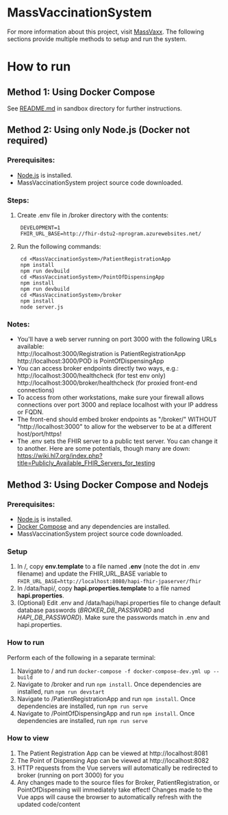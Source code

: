# MassVaccinationSystem

For more information about this project, visit [MassVaxx](https://www.massvaxx.com). The following sections provide multiple methods to setup and run the system.

# How to run

## Method 1: Using Docker Compose 

See [README.md](sandbox/README.md) in sandbox directory for further instructions.

## Method 2: Using only Node.js (Docker not required)
### Prerequisites:
- [Node.js](https://nodejs,org) is installed.
- MassVaccinationSystem project source code downloaded.

### Steps:
1. Create .env file in <MassVaccinationSystem>/broker directory with the contents:

        DEVELOPMENT=1
        FHIR_URL_BASE=http://fhir-dstu2-nprogram.azurewebsites.net/

2. Run the following commands:

        cd <MassVaccinationSystem>/PatientRegistrationApp
        npm install
        npm run devbuild
        cd <MassVaccinationSystem>/PointOfDispensingApp
        npm install
        npm run devbuild
        cd <MassVaccinationSystem>/broker
        npm install
        node server.js

### Notes:
- You'll have a web server running on port 3000 with the following URLs available:  
    http://localhost:3000/Registration is PatientRegistrationApp  
    http://localhost:3000/POD is PointOfDispensingApp
- You can access broker endpoints directly two ways, e.g.:  
    http://localhost:3000/healthcheck (for test env only)  
    http://localhost:3000/broker/healthcheck (for proxied front-end connections)
- To access from other workstations, make sure your firewall allows connections over port 3000 and replace localhost with your IP address or FQDN.
- The front-end should embed broker endpoints as "/broker/<endpoint>" WITHOUT "http://localhost:3000" to allow for the webserver to be at a different host/port/https!
- The .env sets the FHIR server to a public test server. You can change it to another. Here are some potentials, though many are down: https://wiki.hl7.org/index.php?title=Publicly_Available_FHIR_Servers_for_testing

## Method 3: Using Docker Compose and Nodejs
### Prerequisites:
- [Node.js](https://nodejs,org) is installed.
- [Docker Compose](https://docs.docker.com/compose/install/) and any dependencies are installed.
- MassVaccinationSystem project source code downloaded.

### Setup
1. In /, copy **env.template** to a file named **.env** (note the dot in .env filename)
and update the FHIR_URL_BASE variable to `FHIR_URL_BASE=http://localhost:8080/hapi-fhir-jpaserver/fhir`
3. In /data/hapi/, copy **hapi.properties.template** to a file named **hapi.properties**.
4. (Optional) Edit .env and /data/hapi/hapi.properties file to change default database passwords (_BROKER_DB_PASSWORD_ 
and _HAPI_DB_PASSWORD_). Make sure the passwords match in .env and hapi.properties.

### How to run
Perform each of the following in a separate terminal:
1. Navigate to / and run `docker-compose -f docker-compose-dev.yml up --build`
2. Navigate to /broker and run `npm install`.  Once dependencies are installed, run `npm run devstart`
3. Navigate to /PatientRegistrationApp and run `npm install`.  Once dependencies are installed, run `npm run serve`
4. Navigate to /PointOfDispensingApp and run `npm install`.  Once dependencies are installed, run `npm run serve`

### How to view
1. The Patient Registration App can be viewed at http://localhost:8081
2. The Point of Dispensing App can be viewed at http://localhost:8082
3. HTTP requests from the Vue servers will automatically be redirected to broker (running on port 3000) for you
4. Any changes made to the source files for Broker, PatientRegistration, or PointOfDispensing will immediately take effect!  Changes made to the Vue apps will cause the browser to automatically refresh with the updated code/content

